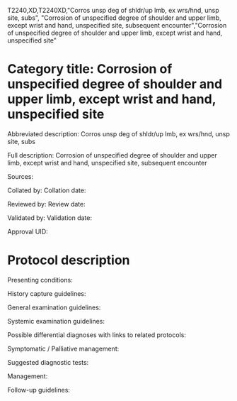T2240,XD,T2240XD,"Corros unsp deg of shldr/up lmb, ex wrs/hnd, unsp site, subs", "Corrosion of unspecified degree of shoulder and upper limb, except wrist and hand, unspecified site, subsequent encounter","Corrosion of unspecified degree of shoulder and upper limb, except wrist and hand, unspecified site"
# Category title: Corrosion of unspecified degree of shoulder and upper limb, except wrist and hand, unspecified site

Abbreviated description: Corros unsp deg of shldr/up lmb, ex wrs/hnd, unsp site, subs

Full description: Corrosion of unspecified degree of shoulder and upper limb, except wrist and hand, unspecified site, subsequent encounter

Sources:

Collated by:
Collation date:

Reviewed by:
Review date:

Validated by:
Validation date:

Approval UID:

# Protocol description

Presenting conditions:

History capture guidelines:

General examination guidelines:

Systemic examination guidelines:

Possible differential diagnoses with links to related protocols:

Symptomatic / Palliative management:

Suggested diagnostic tests:

Management:

Follow-up guidelines:
